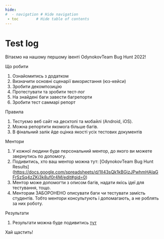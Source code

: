 ```yaml
---
hide:
#  - navigation # Hide navigation
 - toc        # Hide table of contents
---
```

# Test log

Вітаємо на нашому першому івенті OdynokovTeam Bug Hunt 2022!

Що робити

1. Ознайомитись з додатком
2. Визначити основні сценарії використання (юз-кейси)
3. Зробити декомпозицію
4. Протестувати та зробити тест-лог
5. На знайдені баги завести багрепорти
6. Зробити тест саммарі репорт

Правила 

1. Тестуємо веб сайт на десктопі та мобайлі (Android, iOS). 
2. Можна репортити якомога більше багів. 
3. В фінальний залік йде оцінка якості усіх тестових документів

Ментори

1. У кожної людини  буде персональний ментор, до якого ви можете звернутись по допомогу.
2. Подивитись, хто ваш ментор можна тут: [OdynokovTeam Bug Hunt Results]
(https://docs.google.com/spreadsheets/d/1lI43sQk1kBGjzJPwhmHAIaGFrSzSq4zZKj3k8uf0r4M/edit#gid=0)
3. Ментор може допомогти з описом багів, надати якісь ідеї для тестування, тощо. 
4. Менторам ЗАБОРОНЕНО описувати баги чи тестувати замість студентів. Тобто ментори консультують і допомагають, а не роблять за них роботу. 

Результати

1. Результати можна буде подивитись [тут]( https://docs.google.com/spreadsheets/d/1lI43sQk1kBGjzJPwhmHAIaGFrSzSq4zZKj3k8uf0r4M/edit?usp=sharing)


Хай щастить!